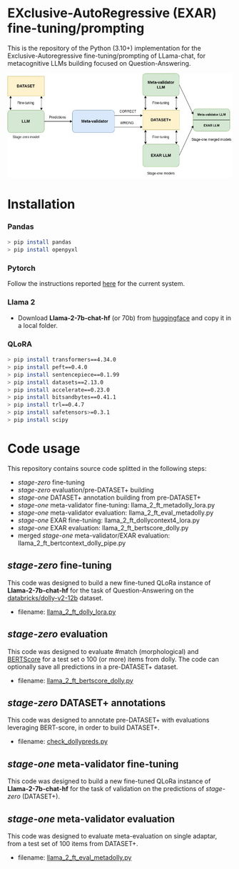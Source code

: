 # EXclusive-AutoRegressive (EXAR) fine-tuning/prompting

This is the repository of the Python (3.10+) implementation for the Exclusive-Autoregressive fine-tuning/prompting of LLama-chat, for metacognitive LLMs building focused on Question-Answering.

![Image 1](https://github.com/cfabiolongo/elicit-meta-llm/blob/master/images/meta-build.jpg)

# Installation

### Pandas 

```sh
> pip install pandas
> pip install openpyxl
```

### Pytorch

Follow the instructions reported [here](https://pytorch.org/) for the current system.

### Llama 2 

* Download **Llama-2-7b-chat-hf** (or 70b) from [huggingface](Llama-2-7b-chat-hf) and copy it in a local folder. 

### QLoRA

```sh
> pip install transformers==4.34.0
> pip install peft==0.4.0
> pip install sentencepiece==0.1.99
> pip install datasets==2.13.0
> pip install accelerate==0.23.0
> pip install bitsandbytes==0.41.1
> pip install trl==0.4.7
> pip install safetensors>=0.3.1
> pip install scipy
```

# Code usage

This repository contains source code splitted in the following steps:

* *stage-zero* fine-tuning
* *stage-zero* evaluation/pre-DATASET+ building
* *stage-one* DATASET+ annotation building from pre-DATASET+
* *stage-one* meta-validator fine-tuning: llama_2_ft_metadolly_lora.py
* *stage-one* meta-validator evaluation: llama_2_ft_eval_metadolly.py
* *stage-one* EXAR fine-tuning: llama_2_ft_dollycontext4_lora.py
* *stage-one* EXAR evaluation: llama_2_ft_bertscore_dolly.py
* merged *stage-one* meta-validator/EXAR evaluation: llama_2_ft_bertcontext_dolly_pipe.py

## *stage-zero* fine-tuning

This code was designed to build a new fine-tuned QLoRa instance of **Llama-2-7b-chat-hf** for the task of 
Question-Answering on the [databricks/dolly-v2-12b](https://huggingface.co/databricks/dolly-v2-12b) dataset.

* filename: [llama_2_ft_dolly_lora.py](https://github.com/cfabiolongo/elicit-meta-llm/blob/master/llama_2_ft_dolly_lora.py)

## *stage-zero* evaluation

This code was designed to evaluate #match (morphological) and [BERTScore](https://huggingface.co/spaces/evaluate-metric/bertscore) for a test set o 100 (or more) items from dolly.
The code can optionally save all predictions in a pre-DATASET+ dataset.

* filename: [llama_2_ft_bertscore_dolly.py](https://github.com/cfabiolongo/elicit-meta-llm/blob/master/llama_2_ft_bertscore_dolly.py)

## *stage-zero* DATASET+ annotations

This code was designed to annotate pre-DATASET+ with evaluations leveraging BERT-score, in order to build DATASET+.

* filename: [check_dollypreds.py](https://github.com/cfabiolongo/elicit-meta-llm/blob/master/check_dollypreds.py)

## *stage-one* meta-validator fine-tuning

This code was designed to build a new fine-tuned QLoRa instance of **Llama-2-7b-chat-hf** for the task of
validation on the predictions of *stage-zero* (DATASET+).

## *stage-one* meta-validator evaluation

This code was designed to evaluate meta-evaluation on single adaptar, from a test set of 100 items from DATASET+.

* filename: [llama_2_ft_eval_metadolly.py](https://github.com/cfabiolongo/elicit-meta-llm/blob/master/llama_2_ft_eval_metadolly.py)
